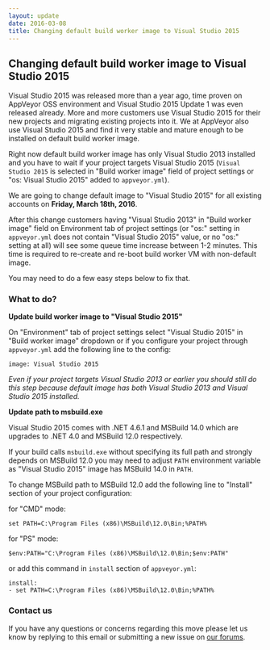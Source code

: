 ```yaml
---
layout: update
date: 2016-03-08
title: Changing default build worker image to Visual Studio 2015
---
```


## Changing default build worker image to Visual Studio 2015


Visual Studio 2015 was released more than a year ago, time proven on AppVeyor OSS environment and Visual Studio 2015 Update 1 was even released already.
More and more customers use Visual Studio 2015 for their new projects and migrating existing projects into it. We at AppVeyor also use Visual Studio 2015
and find it very stable and mature enough to be installed on default build worker image.

Right now default build worker image has only Visual Studio 2013 installed and you have to wait if your project targets Visual Studio 2015 (`Visual Studio 2015`
is selected in "Build worker image" field of project settings or "os: Visual Studio 2015" added to `appveyor.yml`).

We are going to change default image to "Visual Studio 2015" for all existing accounts on **Friday, March 18th, 2016**.

After this change customers having "Visual Studio 2013" in "Build worker image" field on Environment tab of project settings (or "os:" setting in `appveyor.yml`
does not contain "Visual Studio 2015" value, or no "os:" setting at all) will see some queue time increase between 1-2 minutes.
This time is required to re-create and re-boot build worker VM with non-default image.

You may need to do a few easy steps below to fix that.


### What to do?

**Update build worker image to "Visual Studio 2015"**

On "Environment" tab of project settings select "Visual Studio 2015" in "Build worker image" dropdown or if you configure your project through `appveyor.yml`
add the following line to the config:

    image: Visual Studio 2015

*Even if your project targets Visual Studio 2013 or earlier you should still do this step because default image has both Visual Studio 2013 and Visual Studio 2015 installed.*

**Update path to msbuild.exe**

Visual Studio 2015 comes with .NET 4.6.1 and MSBuild 14.0 which are upgrades to .NET 4.0 and MSBuild 12.0 respectively.

If your build calls `msbuild.exe` without specifying its full path and strongly depends on MSBuild 12.0 you may need to adjust `PATH` environment variable
as "Visual Studio 2015" image has MSBuild 14.0 in `PATH`.

To change MSBuild path to MSBuild 12.0 add the following line to "Install" section of your project configuration:

for "CMD" mode:

    set PATH=C:\Program Files (x86)\MSBuild\12.0\Bin;%PATH%

for "PS" mode:

    $env:PATH="C:\Program Files (x86)\MSBuild\12.0\Bin;$env:PATH"

or add this command in `install` section of `appveyor.yml`:

    install:
    - set PATH=C:\Program Files (x86)\MSBuild\12.0\Bin;%PATH%

### Contact us

If you have any questions or concerns regarding this move please let us know by replying to this email or submitting a new issue on [our forums](http://www.appveyor.com/support#forums-and-support-tickets).
